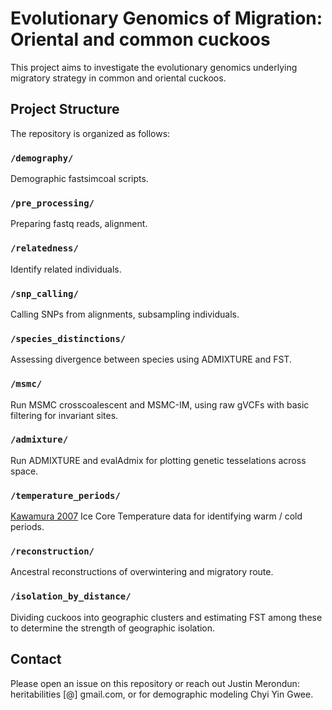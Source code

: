 # Evolutionary Genomics of Migration: Oriental and common cuckoos 

This project aims to investigate the evolutionary genomics underlying migratory strategy in common and oriental cuckoos.

## Project Structure

The repository is organized as follows:

### `/demography/`
Demographic fastsimcoal scripts.

### `/pre_processing/`
Preparing fastq reads, alignment. 

### `/relatedness/`
Identify related individuals. 

### `/snp_calling/`
Calling SNPs from alignments, subsampling individuals. 

### `/species_distinctions/`
Assessing divergence between species using ADMIXTURE and FST.

### `/msmc/`
Run MSMC crosscoalescent and MSMC-IM, using raw gVCFs with basic filtering for invariant sites. 

### `/admixture/`
Run ADMIXTURE and evalAdmix for plotting genetic tesselations across space. 

### `/temperature_periods/`
[Kawamura 2007](https://www.ncei.noaa.gov/access/metadata/landing-page/bin/iso?id=noaa-icecore-6076) Ice Core Temperature data for identifying warm / cold periods. 

### `/reconstruction/`
Ancestral reconstructions of overwintering and migratory route. 

### `/isolation_by_distance/`
Dividing cuckoos into geographic clusters and estimating FST among these to determine the strength of geographic isolation. 

## Contact

Please open an issue on this repository or reach out Justin Merondun: heritabilities [@] gmail.com, or for demographic modeling Chyi Yin Gwee.
